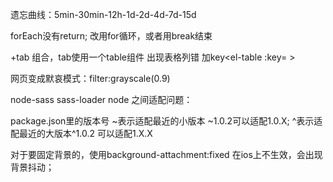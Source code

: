 遗忘曲线：5min-30min-12h-1d-2d-4d-7d-15d

 forEach没有return; 改用for循环，或者用break结束

 <el-table>+tab 组合，tab使用一个table组件 出现表格列错 加key<el-table :key= >

 网页变成默哀模式：filter:grayscale(0.9)

 node-sass sass-loader node 之间适配问题：

 package.json里的版本号 ~表示适配最近的小版本 ~1.0.2可以适配1.0.X;  ^表示适配最近的大版本^1.0.2 可以适配1.X.X

对于要固定背景的，使用background-attachment:fixed 在ios上不生效，会出现背景抖动；